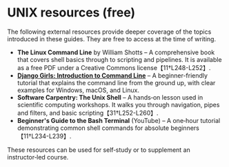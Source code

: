 # UNIX resources (free)

The following external resources provide deeper coverage of the topics
introduced in these guides.  They are free to access at the time of
writing.

* **The Linux Command Line** by William Shotts – A comprehensive book
  that covers shell basics through to scripting and pipelines.  It is
  available as a free PDF under a Creative Commons license【11†L248-L252】.
* **[Django Girls: Introduction to Command Line](https://tutorial.djangogirls.org/en/intro_to_command_line/)** – A beginner-friendly tutorial that explains the command line from the ground up, with clear examples for Windows, macOS, and Linux.
* **Software Carpentry: The Unix Shell** – A hands‑on lesson used in
  scientific computing workshops.  It walks you through navigation,
  pipes and filters, and basic scripting【31†L252-L260】.
* **Beginner's Guide to the Bash Terminal** (YouTube) – A one‑hour
  tutorial demonstrating common shell commands for absolute beginners【11†L234-L239】.

These resources can be used for self‑study or to supplement an
instructor‑led course.
